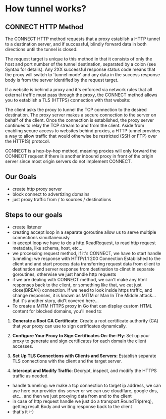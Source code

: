 # How tunnel works?

## CONNECT HTTP Method

The CONNECT HTTP method requests that a proxy establish a HTTP tunnel to a destination server, and if successful, blindly forward data in both directions until the tunnel is closed.

The request target is unique to this method in that it consists of only the host and port number of the tunnel destination, separated by a colon (see Syntax for details). Any 2XX successful response status code means that the proxy will switch to 'tunnel mode' and any data in the success response body is from the server identified by the request target.

If a website is behind a proxy and it's enforced via network rules that all external traffic must pass through the proxy, the CONNECT method allows you to establish a TLS (HTTPS) connection with that website:

The client asks the proxy to tunnel the TCP connection to the desired destination.
The proxy server makes a secure connection to the server on behalf of the client.
Once the connection is established, the proxy server continues to relay the TCP stream to and from the client.
Aside from enabling secure access to websites behind proxies, a HTTP tunnel provides a way to allow traffic that would otherwise be restricted (SSH or FTP) over the HTTP(S) protocol.

CONNECT is a hop-by-hop method, meaning proxies will only forward the CONNECT request if there is another inbound proxy in front of the origin server since most origin servers do not implement CONNECT.

## Our Goals

- create http proxy server
- block connect to advertizing domains
- just proxy traffic from / to sources / destinations

## Steps to our goals

- create listener
- creating accept loop in a separate goroutine allow us to serve multiple connections simultaneously
- in accept loop we have to do a http.ReadRequest, to read http request metadata, like schema, host, etc...
- we processing request method, if it's CONNECT, we have to start handle tunneling: we response with HTTP/1.1 200 Connection Established to the client and and start process data transferring request data from client to destination and server response from destination to clinet in separate goroutines, otherwise we just handle http requests
- if we are dealing with CONNECT method, we can't make any html responses back to the client, or something like that, we cat just close(BREAK) connection. If we need to look inside https traffic, and change responses, it is known as MITM or Man In The Middle attack... But it's another story, did't covered here...
- To create a MITM HTTPS proxy in Go that can display custom HTML content for blocked domains, you'll need to:

1. **Generate a Root CA Certificate**: Create a root certificate authority (CA) that your proxy can use to sign certificates dynamically.

2. **Configure Your Proxy to Sign Certificates On-the-Fly**: Set up your proxy to generate and sign certificates for each domain the client accesses.

3. **Set Up TLS Connections with Clients and Servers**: Establish separate TLS connections with the client and the target server.

4. **Intercept and Modify Traffic**: Decrypt, inspect, and modify the HTTPS traffic as needed.

- handle tunneling: we make a tcp connection to target ip address, we can use here our provider dns server or we can use cloudflare, google dns, etc... and then we just proxying data from and to the client
- in case of http request handle we just do a transport.RoundTrip(req), getting result Body and writing response back to the client
- that's it :-)
